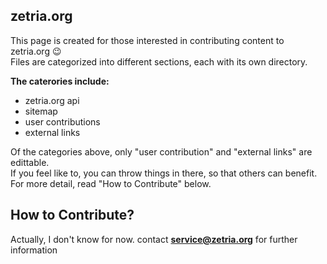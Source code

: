 ## zetria.org

This page is created for those interested in contributing content to zetria.org 😉  
Files are categorized into different sections, each with its own directory.  
  
**The caterories include:**  
 - zetria.org api
 - sitemap
 - user contributions
 - external links
  
Of the categories above, only "user contribution" and "external links" are edittable.  
If you feel like to, you can throw things in there, so that others can benefit.  
For more detail, read "How to Contribute" below.

## How to Contribute?

Actually, I don't know for now. contact **service@zetria.org** for further information
